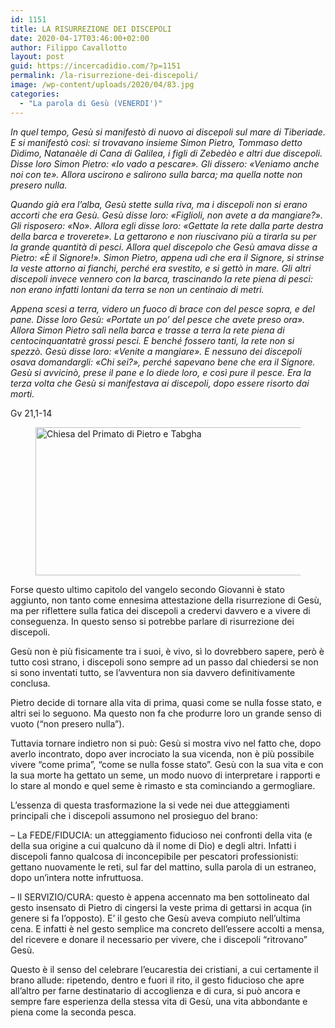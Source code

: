 ```yaml
---
id: 1151
title: LA RISURREZIONE DEI DISCEPOLI
date: 2020-04-17T03:46:00+02:00
author: Filippo Cavallotto
layout: post
guid: https://incercadidio.com/?p=1151
permalink: /la-risurrezione-dei-discepoli/
image: /wp-content/uploads/2020/04/83.jpg
categories:
  - "La parola di Gesù (VENERDI')"
---
```

_In quel tempo, Gesù si manifestò di nuovo ai discepoli sul mare di Tiberiade. E si manifestò così: si trovavano insieme Simon Pietro, Tommaso detto Dìdimo, Natanaèle di Cana di Galilea, i figli di Zebedèo e altri due discepoli. Disse loro Simon Pietro: «Io vado a pescare». Gli dissero: «Veniamo anche noi con te». Allora uscirono e salirono sulla barca; ma quella notte non presero nulla._

_Quando già era l&#8217;alba, Gesù stette sulla riva, ma i discepoli non si erano accorti che era Gesù. Gesù disse loro: «Figlioli, non avete a da mangiare?». Gli risposero: «No». Allora egli disse loro: «Gettate la rete dalla parte destra della barca e troverete». La gettarono e non riuscivano più a tirarla su per la grande quantità di pesci. Allora quel discepolo che Gesù amava disse a Pietro: «È il Signore!». Simon Pietro, appena udì che era il Signore, si strinse la veste attorno ai fianchi, perché era svestito, e si gettò in mare. Gli altri discepoli invece vennero con la barca, trascinando la rete piena di pesci: non erano infatti lontani da terra se non un centinaio di metri._

_Appena scesi a terra, videro un fuoco di brace con del pesce sopra, e del pane. Disse loro Gesù: «Portate un po&#8217; del pesce che avete preso ora». Allora Simon Pietro salì nella barca e trasse a terra la rete piena di centocinquantatrè grossi pesci. E benché fossero tanti, la rete non si spezzò. Gesù disse loro: «Venite a mangiare». E nessuno dei discepoli osava domandargli: «Chi sei?», perché sapevano bene che era il Signore. Gesù si avvicinò, prese il pane e lo diede loro, e così pure il pesce. Era la terza volta che Gesù si manifestava ai discepoli, dopo essere risorto dai morti._

Gv 21,1-14<figure class="wp-block-image size-large is-resized">

<img src="https://incercadidio.com/wp-content/uploads/2020/04/84.jpg" alt="Chiesa del Primato di Pietro e Tabgha" class="wp-image-1153" width="434" height="237" srcset="https://incercadidio.com/wp-content/uploads/2020/04/84.jpg 403w, https://incercadidio.com/wp-content/uploads/2020/04/84-300x164.jpg 300w" sizes="(max-width: 434px) 100vw, 434px" /> </figure> 

Forse questo ultimo capitolo del vangelo secondo Giovanni è stato aggiunto, non tanto come ennesima attestazione della risurrezione di Gesù, ma per riflettere sulla fatica dei discepoli a credervi davvero e a vivere di conseguenza. In questo senso si potrebbe parlare di risurrezione dei discepoli.

Gesù non è più fisicamente tra i suoi, è vivo, sì lo dovrebbero sapere, però è tutto così strano, i discepoli sono sempre ad un passo dal chiedersi se non si sono inventati tutto, se l’avventura non sia davvero definitivamente conclusa. 

Pietro decide di tornare alla vita di prima, quasi come se nulla fosse stato, e altri sei lo seguono. Ma questo non fa che produrre loro un grande senso di vuoto (“non presero nulla”).

Tuttavia tornare indietro non si può: Gesù si mostra vivo nel fatto che, dopo averlo incontrato, dopo aver incrociato la sua vicenda, non è più possibile vivere “come prima”, “come se nulla fosse stato”. Gesù con la sua vita e con la sua morte ha gettato un seme, un modo nuovo di interpretare i rapporti e lo stare al mondo e quel seme è rimasto e sta cominciando a germogliare.

L’essenza di questa trasformazione la si vede nei due atteggiamenti principali che i discepoli assumono nel prosieguo del brano:

&#8211; La FEDE/FIDUCIA: un atteggiamento fiducioso nei confronti della vita (e della sua origine a cui qualcuno dà il nome di Dio) e degli altri. Infatti i discepoli fanno qualcosa di inconcepibile per pescatori professionisti: gettano nuovamente le reti, sul far del mattino, sulla parola di un estraneo, dopo un’intera notte infruttuosa.

&#8211; Il SERVIZIO/CURA: questo è appena accennato ma ben sottolineato dal gesto insensato di Pietro di cingersi la veste prima di gettarsi in acqua (in genere si fa l’opposto). E’ il gesto che Gesù aveva compiuto nell’ultima cena. E infatti è nel gesto semplice ma concreto dell’essere accolti a mensa, del ricevere e donare il necessario per vivere, che i discepoli “ritrovano” Gesù.

Questo è il senso del celebrare l’eucarestia dei cristiani, a cui certamente il brano allude: ripetendo, dentro e fuori il rito, il gesto fiducioso che apre all’altro per farne destinatario di accoglienza e di cura, si può ancora e sempre fare esperienza della stessa vita di Gesù, una vita abbondante e piena come la seconda pesca.